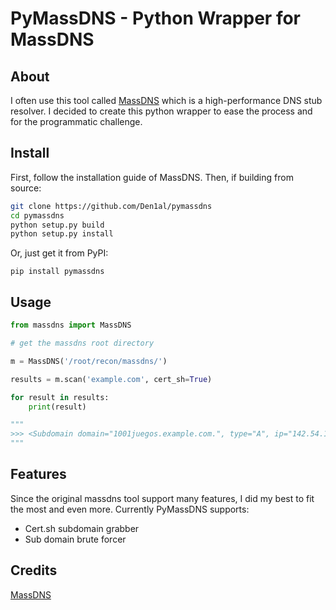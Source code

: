 # PyMassDNS - Python Wrapper for MassDNS

## About

I often use this tool called [MassDNS](https://github.com/blechschmidt/massdns) which is a high-performance DNS stub resolver. I decided to create this python wrapper to ease the process and for the programmatic challenge.

## Install

First, follow the installation guide of MassDNS.
Then, if building from source:

```bash
git clone https://github.com/Den1al/pymassdns
cd pymassdns
python setup.py build
python setup.py install
```

Or, just get it from PyPI:

```
pip install pymassdns
```

## Usage

```python
from massdns import MassDNS

# get the massdns root directory

m = MassDNS('/root/recon/massdns/')

results = m.scan('example.com', cert_sh=True)

for result in results:
    print(result)

"""
>>> <Subdomain domain="1001juegos.example.com.", type="A", ip="142.54.173.92"> ...
"""
```

## Features

Since the original massdns tool support many features, I did my best to fit the most and even more. Currently PyMassDNS supports:

*  Cert.sh subdomain grabber
*  Sub domain brute forcer

## Credits

[MassDNS](https://github.com/blechschmidt/massdns)
